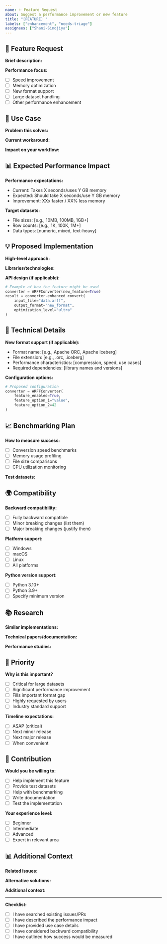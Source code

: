 ```yaml
---
name: ✨ Feature Request
about: Suggest a performance improvement or new feature
title: "[FEATURE] "
labels: ["enhancement", "needs-triage"]
assignees: ["Shani-Sinojiya"]
---
```


## 🚀 Feature Request

**Brief description:**

<!-- Clear and concise description of the feature -->

**Performance focus:**

- [ ] Speed improvement
- [ ] Memory optimization
- [ ] New format support
- [ ] Large dataset handling
- [ ] Other performance enhancement

## 🎯 Use Case

**Problem this solves:**

<!-- Describe the problem or use case this feature addresses -->

**Current workaround:**

<!-- How do you currently handle this, if at all? -->

**Impact on your workflow:**

<!-- How would this feature improve your data processing workflow? -->

## 📊 Expected Performance Impact

**Performance expectations:**

- Current: Takes X seconds/uses Y GB memory
- Expected: Should take X seconds/use Y GB memory
- Improvement: XXx faster / XX% less memory

**Target datasets:**

- File sizes: [e.g., 10MB, 100MB, 1GB+]
- Row counts: [e.g., 1K, 100K, 1M+]
- Data types: [numeric, mixed, text-heavy]

## 💡 Proposed Implementation

**High-level approach:**

<!-- Your ideas on how this could be implemented -->

**Libraries/technologies:**

<!-- Any specific libraries or approaches you think would work -->

**API design (if applicable):**

```python
# Example of how the feature might be used
converter = ARFFConverter(new_feature=True)
result = converter.enhanced_convert(
    input_file="data.arff",
    output_format="new_format",
    optimization_level="ultra"
)
```

## 🔧 Technical Details

**New format support (if applicable):**

- Format name: [e.g., Apache ORC, Apache Iceberg]
- File extension: [e.g., .orc, .iceberg]
- Performance characteristics: [compression, speed, use cases]
- Required dependencies: [library names and versions]

**Configuration options:**

```python
# Proposed configuration
converter = ARFFConverter(
    feature_enabled=True,
    feature_option_1="value",
    feature_option_2=42
)
```

## 📈 Benchmarking Plan

**How to measure success:**

- [ ] Conversion speed benchmarks
- [ ] Memory usage profiling
- [ ] File size comparisons
- [ ] CPU utilization monitoring

**Test datasets:**

<!-- Describe what datasets should be used for benchmarking -->

## 🌍 Compatibility

**Backward compatibility:**

- [ ] Fully backward compatible
- [ ] Minor breaking changes (list them)
- [ ] Major breaking changes (justify them)

**Platform support:**

- [ ] Windows
- [ ] macOS
- [ ] Linux
- [ ] All platforms

**Python version support:**

- [ ] Python 3.10+
- [ ] Python 3.9+
- [ ] Specify minimum version

## 📚 Research

**Similar implementations:**

<!-- Links to similar features in other projects -->

**Technical papers/documentation:**

<!-- Any relevant research or documentation -->

**Performance studies:**

<!-- Links to benchmarks or studies supporting this feature -->

## 🎯 Priority

**Why is this important?**

- [ ] Critical for large datasets
- [ ] Significant performance improvement
- [ ] Fills important format gap
- [ ] Highly requested by users
- [ ] Industry standard support

**Timeline expectations:**

- [ ] ASAP (critical)
- [ ] Next minor release
- [ ] Next major release
- [ ] When convenient

## 🤝 Contribution

**Would you be willing to:**

- [ ] Help implement this feature
- [ ] Provide test datasets
- [ ] Help with benchmarking
- [ ] Write documentation
- [ ] Test the implementation

**Your experience level:**

- [ ] Beginner
- [ ] Intermediate
- [ ] Advanced
- [ ] Expert in relevant area

## 📊 Additional Context

**Related issues:**

<!-- Link any related issues or discussions -->

**Alternative solutions:**

<!-- Other ways this problem could be solved -->

**Additional context:**

<!-- Any other context, screenshots, or examples -->

---

**Checklist:**

- [ ] I have searched existing issues/PRs
- [ ] I have described the performance impact
- [ ] I have provided use case details
- [ ] I have considered backward compatibility
- [ ] I have outlined how success would be measured
